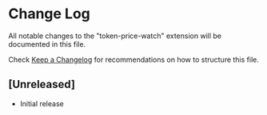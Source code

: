 # Change Log

All notable changes to the "token-price-watch" extension will be documented in this file.

Check [Keep a Changelog](http://keepachangelog.com/) for recommendations on how to structure this file.

## [Unreleased]

- Initial release